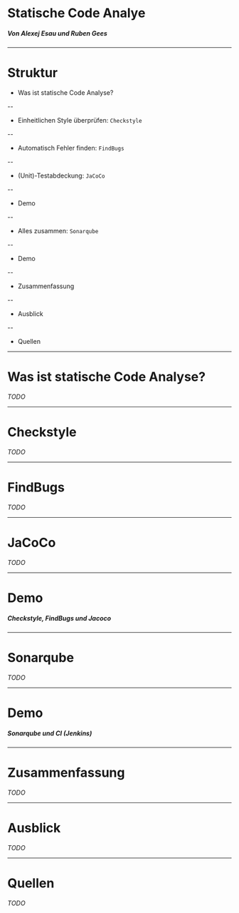 <!-- class: center, middle -->
# Statische Code Analye

##### Von Alexej Esau und Ruben Gees

---

# Struktur

- Was ist statische Code Analyse?

--

- Einheitlichen Style überprüfen: `Checkstyle`

--

- Automatisch Fehler finden: `FindBugs`

--

- (Unit)-Testabdeckung: `JaCoCo`

--

- Demo

--

- Alles zusammen: `Sonarqube`

--

- Demo

--

- Zusammenfassung

--

- Ausblick

--

- Quellen

---

# Was ist statische Code Analyse?

_TODO_

---

# Checkstyle

_TODO_

---

# FindBugs

_TODO_

---

# JaCoCo

_TODO_

---

<!-- class: center, middle -->
# Demo

##### Checkstyle, FindBugs und Jacoco

---

# Sonarqube

_TODO_

---

<!-- class: center, middle -->
# Demo

##### Sonarqube und CI (Jenkins)

---

# Zusammenfassung

_TODO_

---

# Ausblick

_TODO_

---

# Quellen

_TODO_

